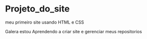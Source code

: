 # Projeto_do_site
 meu primeiro site usando HTML e CSS

 Galera estou Aprendendo a criar site e gerenciar meus repositorios
